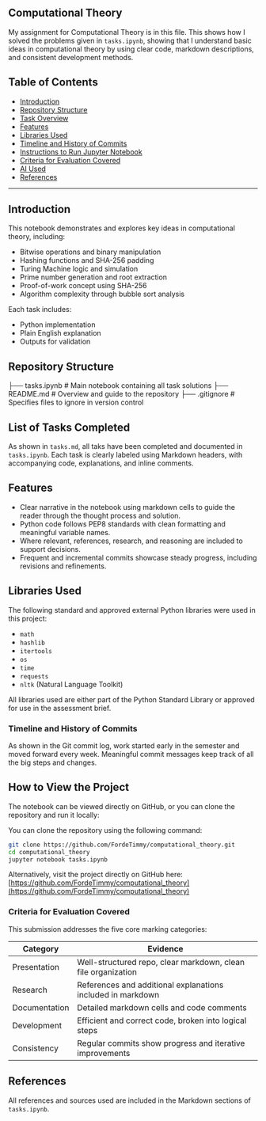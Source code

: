 ## Computational Theory

 My assignment for Computational Theory is in this file. This shows how I solved the problems given in `tasks.ipynb`, showing that I understand basic ideas in computational theory by using clear code, markdown descriptions, and consistent development methods.
 
 ## Table of Contents

- [Introduction](#introduction)
- [Repository Structure](#repository-structure)
- [Task Overview](#task-overview)
- [Features](#features)
- [Libraries Used](#libraries-used)
- [Timeline and History of Commits](#timeline-and-history-of-commits)
- [Instructions to Run Jupyter Notebook](#instructions-to-run-jupyter-notebook)
- [Criteria for Evaluation Covered](#criteria-for-evaluation-covered)
- [AI Used](#ai-used)
- [References](#references)

---

## Introduction

This notebook demonstrates and explores key ideas in computational theory, including:

- Bitwise operations and binary manipulation
- Hashing functions and SHA-256 padding
- Turing Machine logic and simulation
- Prime number generation and root extraction
- Proof-of-work concept using SHA-256
- Algorithm complexity through bubble sort analysis

Each task includes:
- Python implementation
- Plain English explanation
- Outputs for validation

## Repository Structure

├── tasks.ipynb          # Main notebook containing all task solutions
├── README.md            # Overview and guide to the repository
├── .gitignore           # Specifies files to ignore in version control


## List of Tasks Completed

 As shown in `tasks.md`, all taks have been completed and documented in `tasks.ipynb`. Each task is clearly labeled using Markdown headers, with accompanying code, explanations, and inline comments.

## Features

- Clear narrative in the notebook using markdown cells to guide the reader through the thought process and solution.
- Python code follows PEP8 standards with clean formatting and meaningful variable names.
- Where relevant, references, research, and reasoning are included to support decisions.
- Frequent and incremental commits showcase steady progress, including revisions and refinements.


## Libraries Used

The following standard and approved external Python libraries were used in this project:

- `math`
- `hashlib`
- `itertools`
- `os`
- `time`
- `requests`
- `nltk` (Natural Language Toolkit)

All libraries used are either part of the Python Standard Library or approved for use in the assessment brief.


 ### Timeline and History of Commits

 As shown in the Git commit log, work started early in the semester and moved forward every week.  Meaningful commit messages keep track of all the big steps and changes.


## How to View the Project

The notebook can be viewed directly on GitHub, or you can clone the repository and run it locally:

You can clone the repository using the following command:

```bash
git clone https://github.com/FordeTimmy/computational_theory.git
cd computational_theory
jupyter notebook tasks.ipynb
```

Alternatively, visit the project directly on GitHub here: [https://github.com/FordeTimmy/computational_theory](https://github.com/FordeTimmy/computational_theory)

 ### Criteria for Evaluation Covered

 This submission addresses the five core marking categories:

| Category     | Evidence                                                                 |
|--------------|--------------------------------------------------------------------------|
| Presentation | Well-structured repo, clear markdown, clean file organization            |
| Research     | References and additional explanations included in markdown              |
| Documentation| Detailed markdown cells and code comments                                |
| Development  | Efficient and correct code, broken into logical steps                    |
| Consistency  | Regular commits show progress and iterative improvements   

## References

All references and sources used are included in the Markdown sections of `tasks.ipynb`.
